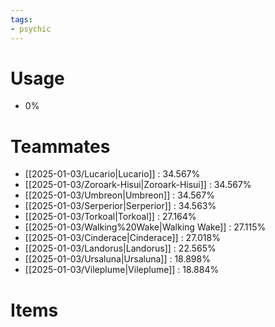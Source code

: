 ```yaml
---
tags:
- psychic
---
```

# Usage
- 0%
# Teammates
- [[2025-01-03/Lucario|Lucario]] : 34.567%
- [[2025-01-03/Zoroark-Hisui|Zoroark-Hisui]] : 34.567%
- [[2025-01-03/Umbreon|Umbreon]] : 34.567%
- [[2025-01-03/Serperior|Serperior]] : 34.563%
- [[2025-01-03/Torkoal|Torkoal]] : 27.164%
- [[2025-01-03/Walking%20Wake|Walking Wake]] : 27.115%
- [[2025-01-03/Cinderace|Cinderace]] : 27.018%
- [[2025-01-03/Landorus|Landorus]] : 22.565%
- [[2025-01-03/Ursaluna|Ursaluna]] : 18.898%
- [[2025-01-03/Vileplume|Vileplume]] : 18.884%
# Items
